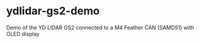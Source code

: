 # ydlidar-gs2-demo
Demo of the YD LIDAR GS2 connected to a M4 Feather CAN (SAMD51) with OLED display
